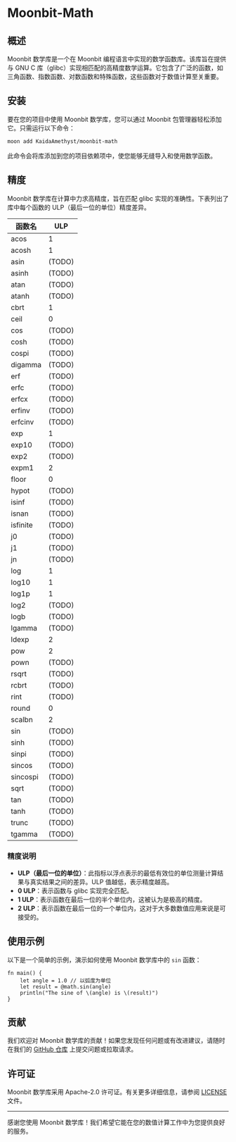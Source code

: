 # Moonbit-Math

## 概述

Moonbit 数学库是一个在 Moonbit 编程语言中实现的数学函数库。该库旨在提供与 GNU C 库（glibc）实现相匹配的高精度数学运算。它包含了广泛的函数，如三角函数、指数函数、对数函数和特殊函数，这些函数对于数值计算至关重要。

## 安装

要在您的项目中使用 Moonbit 数学库，您可以通过 Moonbit 包管理器轻松添加它。只需运行以下命令：

```bash
moon add KaidaAmethyst/moonbit-math
```

此命令会将库添加到您的项目依赖项中，使您能够无缝导入和使用数学函数。

## 精度

Moonbit 数学库在计算中力求高精度，旨在匹配 glibc 实现的准确性。下表列出了库中每个函数的 ULP（最后一位的单位）精度差异。

| 函数名        | ULP                  |
|---------------|----------------------|
| acos          |1                     |
| acosh         |1                     |
| asin          |(TODO)                |
| asinh         |(TODO)                |
| atan          |(TODO)                |
| atanh         |(TODO)                |
| cbrt          |1                     |
| ceil          |0                     |
| cos           |(TODO)                |
| cosh          |(TODO)                |
| cospi         |(TODO)                |
| digamma       |(TODO)                |
| erf           |(TODO)                |
| erfc          |(TODO)                |
| erfcx         |(TODO)                |
| erfinv        |(TODO)                |
| erfcinv       |(TODO)                |
| exp           |1                     |
| exp10         |(TODO)                |
| exp2          |(TODO)                |
| expm1         |2                     |
| floor         |0                     |
| hypot         |(TODO)                |
| isinf         |(TODO)                |
| isnan         |(TODO)                |
| isfinite      |(TODO)                |
| j0            |(TODO)                |
| j1            |(TODO)                |
| jn            |(TODO)                |
| log           |1                     |
| log10         |1                     |
| log1p         |1                     |
| log2          |(TODO)                |
| logb          |(TODO)                |
| lgamma        |(TODO)                |
| ldexp         |2                     |
| pow           |2                     |
| pown          |(TODO)                |
| rsqrt         |(TODO)                |
| rcbrt         |(TODO)                |
| rint          |(TODO)                |
| round         |0                     |
| scalbn        |2                     |
| sin           |(TODO)                |
| sinh          |(TODO)                |
| sinpi         |(TODO)                |
| sincos        |(TODO)                |
| sincospi      |(TODO)                |
| sqrt          |(TODO)                |
| tan           |(TODO)                |
| tanh          |(TODO)                |
| trunc         |(TODO)                |
| tgamma        |(TODO)                |

### 精度说明

- **ULP（最后一位的单位）**：此指标以浮点表示的最低有效位的单位测量计算结果与真实结果之间的差异。ULP 值越低，表示精度越高。
- **0 ULP**：表示函数与 glibc 实现完全匹配。
- **1 ULP**：表示函数在最后一位的半个单位内，这被认为是极高的精度。
- **2 ULP**：表示函数在最后一位的一个单位内，这对于大多数数值应用来说是可接受的。

## 使用示例

以下是一个简单的示例，演示如何使用 Moonbit 数学库中的 `sin` 函数：

```moonbit
fn main() {
    let angle = 1.0 // 以弧度为单位
    let result = @math.sin(angle)
    println("The sine of \(angle) is \(result)")
}
```

## 贡献

我们欢迎对 Moonbit 数学库的贡献！如果您发现任何问题或有改进建议，请随时在我们的 [GitHub 仓库](https://github.com/KaidaAmethyst/moonbit-math) 上提交问题或拉取请求。

## 许可证

Moonbit 数学库采用 Apache-2.0 许可证。有关更多详细信息，请参阅 [LICENSE](LICENSE) 文件。

---

感谢您使用 Moonbit 数学库！我们希望它能在您的数值计算工作中为您提供良好的服务。
